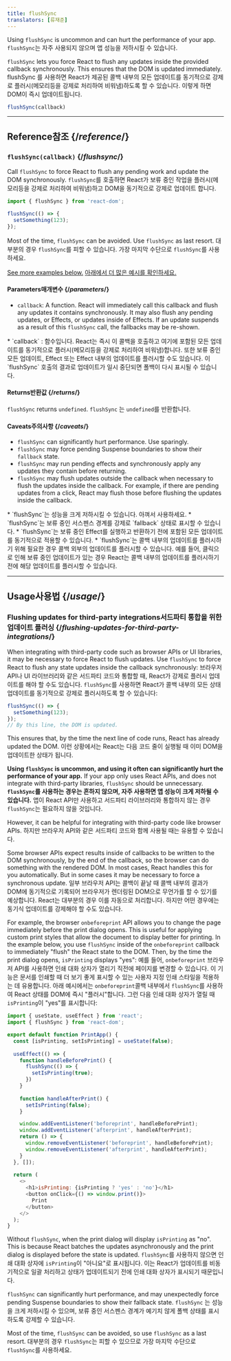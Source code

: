 ```yaml
---
title: flushSync
translators: [류재준]
---
```


<Pitfall>

Using `flushSync` is uncommon and can hurt the performance of your app.
<Trans>`flushSync`는 자주 사용되지 않으며 앱 성능을 저하시킬 수 있습니다.</Trans>

</Pitfall>

<Intro>

`flushSync` lets you force React to flush any updates inside the provided callback synchronously. This ensures that the DOM is updated immediately.
<Trans>flushSync 를 사용하면 React가 제공된 콜백 내부의 모든 업데이트를 동기적으로 강제로 플러시(메모리등을 강제로 처리하여 비워냄)하도록 할 수 있습니다. 이렇게 하면 DOM이 즉시 업데이트됩니다.</Trans>

```js
flushSync(callback)
```

</Intro>

<InlineToc />

---

## Reference<Trans>참조</Trans> {/*reference*/}

### `flushSync(callback)` {/*flushsync*/}

Call `flushSync` to force React to flush any pending work and update the DOM synchronously.
<Trans>`flushSync`를 호출하면 React가 보류 중인 작업을 플러시(메모리등을 강제로 처리하여 비워냄)하고 DOM을 동기적으로 강제로 업데이트 합니다.</Trans>

```js
import { flushSync } from 'react-dom';

flushSync(() => {
  setSomething(123);
});
```

Most of the time, `flushSync` can be avoided. Use `flushSync` as last resort.
<Trans>대부분의 경우 `flushSync`를 피할 수 있습니다. 가장 마지막 수단으로 `flushSync`를 사용하세요.</Trans>

[See more examples below.](#usage)
<Trans>[아래에서 더 많은 예시를 확인하세요.](#usage)</Trans>

#### Parameters<Trans>매개변수</Trans> {/*parameters*/}


* `callback`: A function. React will immediately call this callback and flush any updates it contains synchronously. It may also flush any pending updates, or Effects, or updates inside of Effects. If an update suspends as a result of this `flushSync` call, the fallbacks may be re-shown.
<Trans>
* `callback` : 함수입니다. React는 즉시 이 콜백을 호출하고 여기에 포함된 모든 업데이트를 동기적으로 플러시(메모리등을 강제로 처리하여 비워냄)합니다. 또한 보류 중인 모든 업데이트, Effect 또는 Effect 내부의 업데이트를 플러시할 수도 있습니다. 이 `flushSync` 호출의 결과로 업데이트가 일시 중단되면 폴백이 다시 표시될 수 있습니다.
</Trans>

#### Returns<Trans>반환값</Trans> {/*returns*/}

`flushSync` returns `undefined`.
<Trans>`flushSync` 는 `undefined`를 반환합니다.</Trans>

#### Caveats<Trans>주의사항</Trans> {/*caveats*/}

* `flushSync` can significantly hurt performance. Use sparingly.
* `flushSync` may force pending Suspense boundaries to show their `fallback` state.
* `flushSync` may run pending effects and synchronously apply any updates they contain before returning.
* `flushSync` may flush updates outside the callback when necessary to flush the updates inside the callback. For example, if there are pending updates from a click, React may flush those before flushing the updates inside the callback.
<TransBlock>
* `flushSync`는 성능을 크게 저하시킬 수 있습니다. 아껴서 사용하세요.
* `flushSync`는 보류 중인 서스펜스 경계를 강제로 `fallback` 상태로 표시할 수 있습니다.
* `flushSync`는 보류 중인 Effect를 실행하고 반환하기 전에 포함된 모든 업데이트를 동기적으로 적용할 수 있습니다.
* `flushSync`는 콜백 내부의 업데이트를 플러시하기 위해 필요한 경우 콜백 외부의 업데이트를 플러시할 수 있습니다. 예를 들어, 클릭으로 인해 보류 중인 업데이트가 있는 경우 React는 콜백 내부의 업데이트를 플러시하기 전에 해당 업데이트를 플러시할 수 있습니다.
</TransBlock>

---

## Usage<Trans>사용법</Trans> {/*usage*/}

### Flushing updates for third-party integrations<Trans>서드파티 통합을 위한 업데이트 플러싱</Trans> {/*flushing-updates-for-third-party-integrations*/}

When integrating with third-party code such as browser APIs or UI libraries, it may be necessary to force React to flush updates. Use `flushSync` to force React to flush any <CodeStep step={1}>state updates</CodeStep> inside the callback synchronously:
<Trans>브라우저 API나 UI 라이브러리와 같은 서드파티 코드와 통합할 때, React가 강제로 플러시 업데이트를 해야 할 수도 있습니다. `flushSync`를 사용하면 React가 콜백 내부의 <CodeStep step={1}>모든 상태 업데이트</CodeStep>를 동기적으로 강제로 플러시하도록 할 수 있습니다:</Trans>

```js [[1, 2, "setSomething(123)"]]
flushSync(() => {
  setSomething(123);
});
// By this line, the DOM is updated.
```

This ensures that, by the time the next line of code runs, React has already updated the DOM.
<Trans>이런 상황에서는 React는 다음 코드 줄이 실행될 때 이미 DOM을 업데이트한 상태가 됩니다.</Trans>

**Using `flushSync` is uncommon, and using it often can significantly hurt the performance of your app.** If your app only uses React APIs, and does not integrate with third-party libraries, `flushSync` should be unnecessary.
<Trans>**`flushSync`를 사용하는 경우는 흔하지 않으며, 자주 사용하면 앱 성능이 크게 저하될 수 있습니다.** 앱이 React API만 사용하고 서드파티 라이브러리와 통합하지 않는 경우 `flushSync`는 필요하지 않을 것입니다.</Trans>

However, it can be helpful for integrating with third-party code like browser APIs.
<Trans>하지만 브라우저 API와 같은 서드파티 코드와 함께 사용될 때는 유용할 수 있습니다.</Trans>

Some browser APIs expect results inside of callbacks to be written to the DOM synchronously, by the end of the callback, so the browser can do something with the rendered DOM. In most cases, React handles this for you automatically. But in some cases it may be necessary to force a synchronous update.
<Trans>일부 브라우저 API는 콜백이 끝날 때 콜백 내부의 결과가 DOM에 동기적으로 기록되어 브라우저가 렌더링된 DOM으로 무언가를 할 수 있기를 예상합니다. React는 대부분의 경우 이를 자동으로 처리합니다. 하지만 어떤 경우에는 동기식 업데이트를 강제해야 할 수도 있습니다.</Trans>

For example, the browser `onbeforeprint` API allows you to change the page immediately before the print dialog opens. This is useful for applying custom print styles that allow the document to display better for printing. In the example below, you use `flushSync` inside of the `onbeforeprint` callback to immediately "flush" the React state to the DOM. Then, by the time the print dialog opens, `isPrinting` displays "yes":
<Trans>예를 들어, `onbeforeprint` 브라우저 API를 사용하면 인쇄 대화 상자가 열리기 직전에 페이지를 변경할 수 있습니다. 이 기능은 문서를 인쇄할 때 더 보기 좋게 표시할 수 있는 사용자 지정 인쇄 스타일을 적용하는 데 유용합니다. 아래 예시에서는 `onbeforeprint`콜백 내부에서 `flushSync`를 사용하여 React 상태를 DOM에 즉시 "플러시"합니다. 그런 다음 인쇄 대화 상자가 열릴 때 `isPrinting`이 "yes"를 표시합니다:</Trans>

<Sandpack>

```js App.js active
import { useState, useEffect } from 'react';
import { flushSync } from 'react-dom';

export default function PrintApp() {
  const [isPrinting, setIsPrinting] = useState(false);
  
  useEffect(() => {
    function handleBeforePrint() {
      flushSync(() => {
        setIsPrinting(true);
      })
    }
    
    function handleAfterPrint() {
      setIsPrinting(false);
    }

    window.addEventListener('beforeprint', handleBeforePrint);
    window.addEventListener('afterprint', handleAfterPrint);
    return () => {
      window.removeEventListener('beforeprint', handleBeforePrint);
      window.removeEventListener('afterprint', handleAfterPrint);
    }
  }, []);
  
  return (
    <>
      <h1>isPrinting: {isPrinting ? 'yes' : 'no'}</h1>
      <button onClick={() => window.print()}>
        Print
      </button>
    </>
  );
}
```

</Sandpack>

Without `flushSync`, when the print dialog will display `isPrinting` as "no". This is because React batches the updates asynchronously and the print dialog is displayed before the state is updated.
<Trans>`flushSync`를 사용하지 않으면 인쇄 대화 상자에 `isPrinting`이 "아니요"로 표시됩니다. 이는 React가 업데이트를 비동기적으로 일괄 처리하고 상태가 업데이트되기 전에 인쇄 대화 상자가 표시되기 때문입니다.</Trans>

<Pitfall>

`flushSync` can significantly hurt performance, and may unexpectedly force pending Suspense boundaries to show their fallback state.
<Trans>`flushSync` 는 성능을 크게 저하시킬 수 있으며, 보류 중인 서스펜스 경계가 예기치 않게 폴백 상태를 표시하도록 강제할 수 있습니다.</Trans>

Most of the time, `flushSync` can be avoided, so use `flushSync` as a last resort.
<Trans>대부분의 경우 `flushSync`는 피할 수 있으므로 가장 마지막 수단으로 `flushSync`를 사용하세요.</Trans>

</Pitfall>
